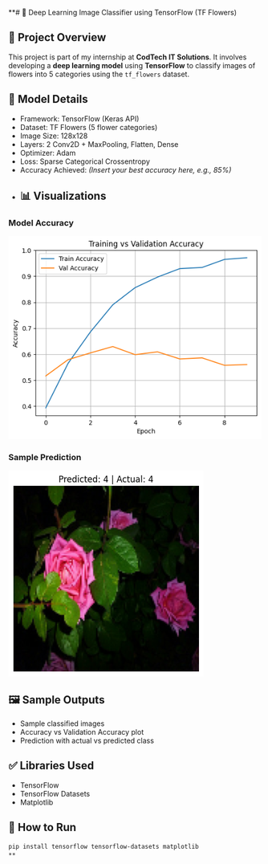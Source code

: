 **# 🌸 Deep Learning Image Classifier using TensorFlow (TF Flowers)

## 📌 Project Overview
This project is part of my internship at **CodTech IT Solutions**. It involves developing a **deep learning model** using **TensorFlow** to classify images of flowers into 5 categories using the `tf_flowers` dataset.

## 🧠 Model Details
- Framework: TensorFlow (Keras API)
- Dataset: TF Flowers (5 flower categories)
- Image Size: 128x128
- Layers: 2 Conv2D + MaxPooling, Flatten, Dense
- Optimizer: Adam
- Loss: Sparse Categorical Crossentropy
- Accuracy Achieved: *(Insert your best accuracy here, e.g., 85%)*
- ## 📊 Visualizations

### Model Accuracy
![Accuracy Graph](accuracy_graph.png)

### Sample Prediction
![Prediction](prediction_sample.png)


## 🖼️ Sample Outputs
- Sample classified images
- Accuracy vs Validation Accuracy plot
- Prediction with actual vs predicted class

## ✅ Libraries Used
- TensorFlow
- TensorFlow Datasets
- Matplotlib

## 🚀 How to Run
```bash
pip install tensorflow tensorflow-datasets matplotlib
**
